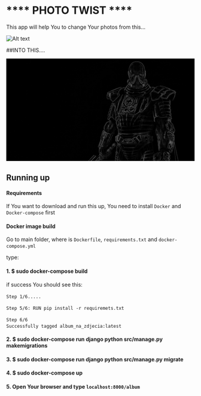 <h1>
**** PHOTO TWIST ****
</h1>


This app will help You to change Your photos from this...

![Alt text](misc/back.png)



##INTO THIS....

![Alt text](misc/background.png)  



## Running up

#### Requirements

If You want to download and run this up, You need to install `Docker` and `Docker-compose` first


#### Docker image build

Go to main folder, where is `Dockerfile`, `requirements.txt` and `docker-compose.yml`

type:
#### 1. $ sudo docker-compose build

if success You should see this:

`Step 1/6.....  `
  
`Step 5/6: RUN pip install -r requiremets.txt`  

`Step 6/6`  
`Successfully tagged album_na_zdjecia:latest`

#### 2. $ sudo docker-compose run django python src/manage.py makemigrations
#### 3. $ sudo docker-compose run django python src/manage.py migrate
#### 4. $ sudo docker-compose up
#### 5. Open Your browser and type `localhost:8000/album`

        

        
        


